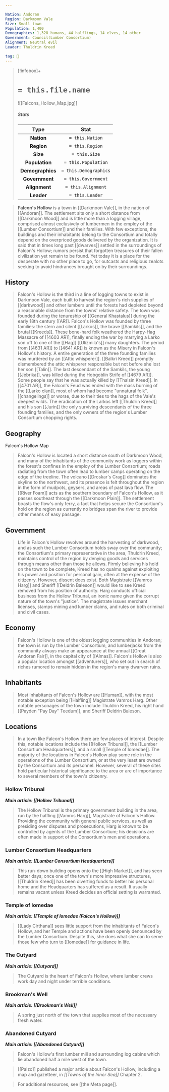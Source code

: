 ```yaml
---

Nation: Andoran
Region: Darkmoon Vale
Size: Small town
Population: 1,400
Demographics: 1,328 humans, 44 halflings, 14 elves, 14 other
Government: Council(Lumber Consortium)
Alignment: Neutral evil
Leader: Thuldrin Kreed

tag: 🌃
---
```


> [!infobox]+
> #  `= this.file.name`
> ![[Falcons_Hollow_Map.jpg]]
> ##### Stats
> Type | Stat |
> :---:|:---:|
> **Nation** | `= this.Nation` |
> **Region** | `= this.Region` |
> **Size** | `= this.Size` |
> **Population** | `= this.Population` |
> **Demographics** | `= this.Demographics` |
> **Government** | `= this.Government` |
> **Alignment** | `= this.Alignment` |
> **Leader** | `= this.Leader` |



>  **Falcon's Hollow** is a town in [[Darkmoon Vale]], in the nation of [[Andoran]]. The settlement sits only a short distance from [[Darkmoon Wood]] and is little more than a logging village, comprised almost exclusively of lumbermen in the employ of the [[Lumber Consortium]] and their families. With few exceptions, the buildings and their inhabitants belong to the Consortium and totally depend on the overpriced goods delivered by the organization.
>  It is said that in times long past [[dwarves]] settled in the surroundings of Falcon's Hollow; rumors persist that forgotten treasures of their fallen civilization yet remain to be found. Yet today it is a place for the desperate with no other place to go, for outcasts and religious zealots seeking to avoid hindrances brought on by their surroundings.



## History

>  Falcon's Hollow is the third in a line of logging towns to exist in Darkmoon Vale, each built to harvest the region's rich supplies of [[darkwood]] and other lumbers until the forests had depleted beyond a reasonable distance from the towns' relative safety. The town was founded during the tenureship of [[General Khastalus]] during the early 18th century [[AR]].
>  Falcon's Hollow was founded by three families: the stern and silent [[Larkos]], the brave [[Samkils]], and the brutal [[Kreeds]]. These bone-hard folk weathered the Harpy-Hag Massacre of [[4603 AR]], finally ending the war by marrying a Larko son off to one of the [[Hag]] [[Ulizmila's]] many daughters.
>  The period from [[4631 AR]] to [[4641 AR]] is known as the Misery in Falcon's Hollow's history. A entire generation of the three founding families was murdered by an [[Attic whisperer]]. [[Balkri Kreed]] promptly dismembered the attic whisperer responsible but not before she lost her son [[Talin]].
>  The last descendant of the Samkils, the young [[Jebrika]], was killed during the Hobgoblin Strife of [[4679 AR]]. Some people say that he was actually killed by [[Thalsin Kreed]]. In [[4701 AR]], the Falcon's Feud was ended with the mass burning of the [[Larko clan]], most of whom had become "unnatural folk", [[changelings]] or worse, due to their ties to the hags of the Vale's deepest wilds. The eradication of the Larkos left [[Thuldrin Kreed]] and his son [[Jurin]] the only surviving descendants of the three founding families, and the only owners of the region's Lumber Consortium chopping rights.


## Geography

 
 Falcon's Hollow Map
>  Falcon's Hollow is located a short distance south of Darkmoon Wood, and many of the inhabitants of the community work as loggers within the forest's confines in the employ of the Lumber Consortium; roads radiating from the town often lead to lumber camps operating on the edge of the treeline. The volcano [[Droskar's Crag]] dominates the skyline to the northwest, and its presence is felt throughout the region in the form of mudpots, geysers, and areas of past lava flow.
>  The [[River Foam]] acts as the southern boundary of Falcon's Hollow, as it passes southeast through the [[Darkmoon Plain]]. The settlement boasts the flow's only ferry, a fact that helps secure the Consortium's hold on the region as currently no bridges span the river to provide other means of easy passage.


## Government

>  Life in Falcon's Hollow revolves around the harvesting of darkwood, and as such the Lumber Consortium holds sway over the community; the Consortium's primary representative in the area, Thuldrin Kreed, maintains control of the region by denying goods and services through means other than those he allows. Firmly believing his hold on the town to be complete, Kreed has no qualms against exploiting his power and position for personal gain, often at the expense of the citizenry. However, dissent does exist. Both Magistrate [[Vamros Harg]] and Sheriff [[Deldrin Baleson]] would like to see Kreed removed from his position of authority.
>  Harg conducts official business from the Hollow Tribunal, an ironic name given the corrupt nature of the town's "justice". The magistrate issues merchant licenses, stamps mining and lumber claims, and rules on both criminal and civil cases.


## Economy

>  Falcon's Hollow is one of the oldest logging communities in Andoran; the town is run by the Lumber Consortium, and lumberjacks from the community always make an appearance at the annual [[Great Andoran Fair]], in the capital city of [[Almas]]. Falcon's Hollow is also a popular location amongst [[adventurers]], who set out in search of riches rumored to remain hidden in the region's many dwarven ruins.


## Inhabitants

>  Most inhabitants of Falcon's Hollow are [[Human]], with the most notable exception being [[Halfling]] Magistrate Vamros Harg. Other notable personages of the town include Thuldrin Kreed, his right hand [[Payden "Pay Day" Teedum]], and Sheriff Deldrin Baleson.


## Locations

>  In a town like Falcon's Hollow there are few places of interest. Despite this, notable locations include the [[Hollow Tribunal]], the [[Lumber Consortium Headquarters]], and a small [[Temple of Iomedae]].
>  The majority of the locations in Falcon's Hollow play some role in the operations of the Lumber Consortium, or at the very least are owned by the Consortium and its personnel. However, several of these sites hold particular historical significance to the area or are of importance to several members of the town's citizenry.


### Hollow Tribunal

***Main article: [[Hollow Tribunal]]***
>  The Hollow Tribunal is the primary government building in the area, run by the halfling [[Vamros Harg]], Magistrate of Falcon's Hollow. Providing the community with general public services, as well as presiding over disputes and prosecutions, Harg is known to be controlled by agents of the Lumber Consortium; his decisions are often made in support of the Consortium's men and operations.


### Lumber Consortium Headquarters

***Main article: [[Lumber Consortium Headquarters]]***
>  This run-down building opens onto the [[High Market]], and has seen better days; once one of the town's more impressive structures, [[Thuldrin Kreed]] has been diverting funds to better his personal home and the Headquarters has suffered as a result. It usually remains vacant unless Kreed decides an official setting is warranted.


### Temple of Iomedae

***Main article: [[Temple of Iomedae (Falcon's Hollow)]]***
>  [[Lady Cirthana]] sees little support from the inhabitants of Falcon's Hollow, and her Temple and actions have been openly denounced by the Lumber Consortium. Despite this, she does what she can to serve those few who turn to [[Iomedae]] for guidance in life.


### The Cutyard

***Main article: [[Cutyard]]***
>  The Cutyard is the heart of Falcon's Hollow, where lumber crews work day and night under terrible conditions.


### Brookman's Well

***Main article: [[Brookman's Well]]***
>  A spring just north of the town that supplies most of the necessary fresh water.


### Abandoned Cutyard

***Main article: [[Abandoned Cutyard]]***
>  Falcon's Hollow's first lumber mill and surrounding log cabins which lie abandoned half a mile west of the town.


>  [[Paizo]] published a major article about Falcon's Hollow, including a map and gazetteer, in *[[Towns of the Inner Sea]]* Chapter 2.

>  For additional resources, see [[the Meta page]].






